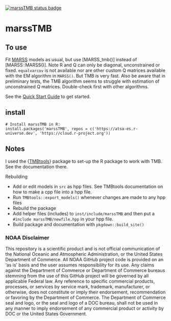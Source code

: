 [![marssTMB status badge](https://atsa-es.r-universe.dev/badges/marssTMB)](https://atsa-es.r-universe.dev)

# marssTMB

## To use

Fit [MARSS](https://atsa-es.github.io/MARSS/) models as usual, but use [MARSS_tmb()] instead of [MARSS::MARSS()]. Note R and Q can only be diagonal, unconstrained or fixed. `equalvarcov` is not available nor are other custom Q matrices available with the EM algorithm in `MARSS()`. But TMB is very fast. Also be aware that in preliminary tests, the TMB algorithm seems to struggle with estimation of unconstrained Q matrices. Double-check first with other algorithms.

See the [Quick Start Guide](https://atsa-es.github.io/marssTMB/articles/Quick_Start.html) to get started.

## install

```
# Install marssTMB in R:
install.packages('marssTMB', repos = c('https://atsa-es.r-universe.dev', 'https://cloud.r-project.org'))
```

## Notes

I used the {[TMBtools](https://github.com/mlysy/TMBtools)} package to set-up the R package to work with TMB. See the documentation there.

Rebuilding

* Add or edit models in `src` as hpp files. See TMBtools documentation on how to make a cpp file into a hpp file.
* Run `TMBtools::export_models()` whenever changes are made to any hpp files
* Rebuild the package
* Add helper files (includes) to `inst/include/marssTMB` and then put a `#include marssTMB/newfile.hpp` in your hpp file.
* Build package and documentation with `pkgdown::build_site()`


### NOAA Disclaimer

This repository is a scientific product and is not official communication of the National Oceanic and
Atmospheric Administration, or the United States Department of Commerce. All NOAA GitHub project code is
provided on an ‘as is’ basis and the user assumes responsibility for its use. Any claims against the Department of
Commerce or Department of Commerce bureaus stemming from the use of this GitHub project will be governed
by all applicable Federal law. Any reference to specific commercial products, processes, or services by service
mark, trademark, manufacturer, or otherwise, does not constitute or imply their endorsement, recommendation or
favoring by the Department of Commerce. The Department of Commerce seal and logo, or the seal and logo of a
DOC bureau, shall not be used in any manner to imply endorsement of any commercial product or activity by
DOC or the United States Government.

